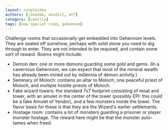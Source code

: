 ```yaml
---
layout: singleidea
authors: [jonadab, aosdict, mtf]
category: [vanilla]
tags: [new special room, gehennom]
---
```

Challenge rooms that occasionally get embedded into Gehennom levels. They are sealed off somehow, perhaps with solid stone you need to dig through to enter. They are not intended to be required, and contain some sort of reward. Rooms might include:
* Demon den: one or more demons guarding some gold and gems. (In a cavernous Gehennom, we can expect that most of the mineral wealth has already been mined out by millennia of demon activity.)
* Seminary of Moloch: contains an altar to Moloch, one peaceful priest of Moloch, and multiple hostile priests of Moloch.
* Fake wizard towers: the standard 7x7 footprint consisting of moat and tower, with an amulet in the center of the tower (possibly EPI: this could be a fake Amulet of Yendor), and a few monsters inside the tower. The flavor basis for these is that they are the Wizard's earlier settlements.
* Hostage room: contains a lot of monsters guarding a prisoner or player monster hostage. The reward here might be that the monster auto-tames when freed.
